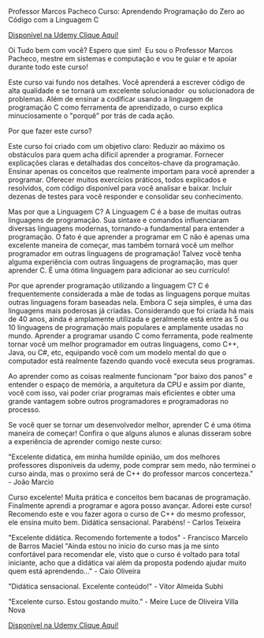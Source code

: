 Professor Marcos Pacheco
Curso: Aprendendo Programação do Zero ao Código com a Linguagem C

[Disponível na Udemy Clique Aqui!](https://www.udemy.com/course/aprendendo-programacao-do-zero-ao-codigo-com-a-linguagem-c/?referralCode=B25C90BF63C49D7D9244)

Oi Tudo bem com você? Espero que sim!  
Eu sou o Professor Marcos Pacheco, mestre em sistemas e computação e vou te guiar e te apoiar durante todo este curso!

Este curso vai fundo nos detalhes. Você aprenderá a escrever código de alta qualidade e se tornará um excelente solucionador  ou solucionadora de problemas. Além de ensinar a codificar usando a linguagem de programação C como ferramenta de aprendizado, o curso explica minuciosamente o "porquê" por trás de cada ação.

Por que fazer este curso?

Este curso foi criado com um objetivo claro:
Reduzir ao máximo os obstáculos para quem acha difícil aprender a programar.
Fornecer explicações claras e detalhadas dos conceitos-chave da programação.
Ensinar apenas os conceitos que realmente importam para você aprender a programar.
Oferecer muitos exercícios práticos, todos explicados e resolvidos, com código disponível para você analisar e baixar.
Incluir dezenas de testes para você responder e consolidar seu conhecimento.

Mas por que a Linguagem C?
A Linguagem C é a base de muitas outras linguagens de programação. Sua sintaxe e comandos influenciaram diversas linguagens modernas, tornando-a fundamental para entender a programação. 
O fato é que aprender a programar em C não é apenas uma excelente maneira de começar, mas também tornará você um melhor programador em outras linguagens de programação!
Talvez você tenha alguma experiência com outras linguagens de programação, mas quer aprender C. É uma ótima linguagem para adicionar ao seu currículo!

Por que aprender programação utilizando a linguagem C?
C é frequentemente considerada a mãe de todas as linguagens porque muitas outras linguagens foram baseadas nela.
Embora C seja simples, é uma das linguagens mais poderosas já criadas. Considerando que foi criada há mais de 40 anos, ainda é amplamente utilizada e geralmente está entre as 5 ou 10 linguagens de programação mais populares e amplamente usadas no mundo.
Aprender a programar usando C como ferramenta, pode realmente tornar você um melhor programador em outras linguagens, como C++, Java, ou C#, etc, equipando você com um modelo mental do que o computador está realmente fazendo quando você executa seus programas.

Ao aprender como as coisas realmente funcionam "por baixo dos panos" e entender o espaço de memória, a arquitetura da CPU e assim por diante, você com isso, vai poder criar programas mais eficientes e obter uma grande vantagem sobre outros programadores e programadoras no processo.

Se você quer se tornar um desenvolvedor melhor, aprender C é uma ótima maneira de começar!
Confira o que alguns alunos e alunas disseram sobre a experiência de aprender comigo neste curso:

"Excelente didatica, em minha humilde opinião, um dos melhores professores disponiveis da udemy, pode comprar sem medo, não terminei o curso ainda, mas o proximo será de C++ do professor marcos concerteza." - João Marcio

Curso excelente! Muita prática e conceitos bem bacanas de programação. Finalmente aprendi a programar e agora posso avançar. Adorei este curso! Recomendo este e vou fazer agora o curso de C++ do mesmo professor, ele ensina muito bem. Didática sensacional. Parabéns! - Carlos Teixeira

"Excelente didática. Recomendo fortemente a todos" - Francisco Marcelo de Barros Maciel
"Ainda estou no inicio do curso mas ja me sinto confortável para recomendar ele, visto que o curso é voltado para total iniciante, acho que a didática vai além da proposta podendo ajudar muito quem está aprendendo..." - Caio Oliveira

"Didática sensacional. Excelente conteúdo!" - Vítor Almeida Subhi

"Excelente curso. Estou gostando muito." - Meire Luce de Oliveira Villa Nova

[Disponível na Udemy Clique Aqui!](https://www.udemy.com/course/aprendendo-programacao-do-zero-ao-codigo-com-a-linguagem-c/?referralCode=B25C90BF63C49D7D9244)
